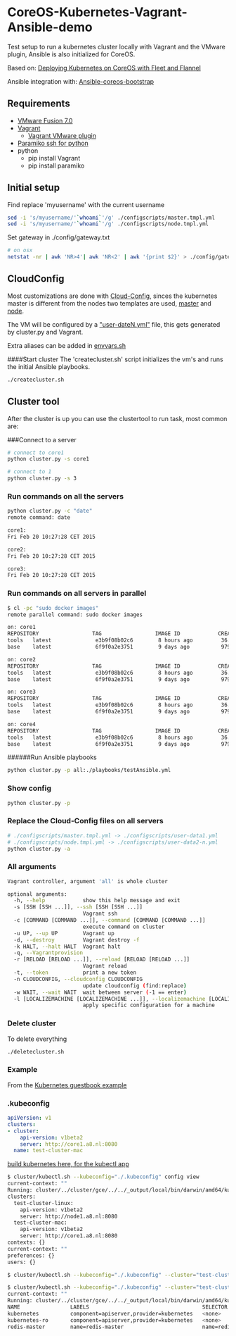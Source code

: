 # CoreOS-Kubernetes-Vagrant-Ansible-demo

Test setup to run a kubernetes cluster locally with Vagrant and the VMware plugin, Ansible is also initialized for CoreOS.

Based on:
[Deploying Kubernetes on CoreOS with Fleet and Flannel](https://github.com/kelseyhightower/kubernetes-fleet-tutorial)

Ansible integration with:
[Ansible-coreos-bootstrap](https://github.com/defunctzombie/ansible-coreos-bootstrap)


## Requirements
* [VMware Fusion 7.0](http://www.vmware.com/products/fusion/fusion-evaluation)
* [Vagrant](https://www.Vagrantup.com)
    * [Vagrant VMware plugin](http://www.vagrantup.com/VMware)
* [Paramiko ssh for python](http://docs.paramiko.org/en/1.15/)
* python
    * pip install Vagrant
    * pip install paramiko

## Initial setup
Find replace 'myusername' with the current username
```bash
sed -i 's/myusername/'`whoami`'/g' ./configscripts/master.tmpl.yml
sed -i 's/myusername/'`whoami`'/g' ./configscripts/node.tmpl.yml
```
Set gateway in ./config/gateway.txt
```bash
# on osx
netstat -nr | awk 'NR>4'| awk 'NR<2' | awk '{print $2}' > ./config/gateway.txt
```


## CloudConfig
Most customizations are done with [Cloud-Config](https://coreos.com/docs/cluster-management/setup/cloudinit-cloud-config/), sinces the kubernetes master is different from the nodes two templates are used, [master](./configscripts/master.tmpl.yml) and [node](./configscripts/node.tmpl.yml).

The VM will be configured by a ["user-dateN.yml"](./configscripts/user-data1.yml) file, this gets generated by cluster.py and Vagrant.

Extra aliases can be added in [envvars.sh](./config/envvars.sh)

####Start cluster
The 'createcluster.sh' script initializes the vm's and runs the initial Ansible playbooks.

```bash
./createcluster.sh
```

## Cluster tool
After the cluster is up you can use the clustertool to run task, most common are:

###Connect to a server
```bash
# connect to core1
python cluster.py -s core1

# connect to 1
python cluster.py -s 3
```

### Run commands on all the servers
```bash
python cluster.py -c "date"
remote command: date

core1:
Fri Feb 20 10:27:28 CET 2015

core2:
Fri Feb 20 10:27:28 CET 2015

core3:
Fri Feb 20 10:27:28 CET 2015
```

### Run commands on all servers in parallel
```bash
$ cl -pc "sudo docker images"
remote parallel command: sudo docker images

on: core1
REPOSITORY                 TAG                 IMAGE ID            CREATED             VIRTUAL SIZE
tools   latest              e3b9f08b02c6        8 hours ago         36.72 MB
base    latest              6f9f0a2e3751        9 days ago          979.8 MB

on: core2
REPOSITORY                 TAG                 IMAGE ID            CREATED             VIRTUAL SIZE
tools   latest              e3b9f08b02c6        8 hours ago         36.72 MB
base    latest              6f9f0a2e3751        9 days ago          979.8 MB

on: core3
REPOSITORY                 TAG                 IMAGE ID            CREATED             VIRTUAL SIZE
tools   latest              e3b9f08b02c6        8 hours ago         36.72 MB
base    latest              6f9f0a2e3751        9 days ago          979.8 MB

on: core4
REPOSITORY                 TAG                 IMAGE ID            CREATED             VIRTUAL SIZE
tools   latest              e3b9f08b02c6        8 hours ago         36.72 MB
base    latest              6f9f0a2e3751        9 days ago          979.8 MB
````

######Run Ansible playbooks
```bash
python cluster.py -p all:./playbooks/testAnsible.yml
```

### Show config
```bash
python cluster.py -p
```

### Replace the Cloud-Config files on all servers
```bash
# ./configscripts/master.tmpl.yml -> ./configscripts/user-data1.yml
# ./configscripts/node.tmpl.yml -> ./configscripts/user-data2-n.yml
python cluster.py -a
```

### All arguments
```bash
Vagrant controller, argument 'all' is whole cluster

optional arguments:
  -h, --help            show this help message and exit
  -s [SSH [SSH ...]], --ssh [SSH [SSH ...]]
                        Vagrant ssh
  -c [COMMAND [COMMAND ...]], --command [COMMAND [COMMAND ...]]
                        execute command on cluster
  -u UP, --up UP        Vagrant up
  -d, --destroy         Vagrant destroy -f
  -k HALT, --halt HALT  Vagrant halt
  -q, --Vagrantprovision
  -r [RELOAD [RELOAD ...]], --reload [RELOAD [RELOAD ...]]
                        Vagrant reload
  -t, --token           print a new token
  -n CLOUDCONFIG, --cloudconfig CLOUDCONFIG
                        update cloudconfig (find:replace)
  -w WAIT, --wait WAIT  wait between server (-1 == enter)
  -l [LOCALIZEMACHINE [LOCALIZEMACHINE ...]], --localizemachine [LOCALIZEMACHINE [LOCALIZEMACHINE ...]]
                        apply specific configuration for a machine
```

### Delete cluster
To delete everything

```bash
./deletecluster.sh
```

### Example
From the [Kubernetes guestbook example](https://github.com/GoogleCloudPlatform/kubernetes/tree/master/examples/guestbook)

### .kubeconfig
```yaml
apiVersion: v1
clusters:
- cluster:
    api-version: v1beta2
    server: http://core1.a8.nl:8080
  name: test-cluster-mac
```

[build kubernetes here, for the kubectl app](https://github.com/GoogleCloudPlatform/kubernetes/tree/master/build)

```bash
$ cluster/kubectl.sh --kubeconfig="./.kubeconfig" config view
current-context: ""
Running: cluster/../cluster/gce/../../_output/local/bin/darwin/amd64/kubectl --kubeconfig=./.kubeconfig config view
clusters:
  test-cluster-linux:
    api-version: v1beta2
    server: http://node1.a8.nl:8080
  test-cluster-mac:
    api-version: v1beta2
    server: http://core1.a8.nl:8080
contexts: {}
current-context: ""
preferences: {}
users: {}
```
```bash
$ cluster/kubectl.sh --kubeconfig="./.kubeconfig" --cluster="test-cluster-mac" create -f ./guestbook/redis-master-service.yaml 
```
```bash
$ cluster/kubectl.sh --kubeconfig="./.kubeconfig" --cluster="test-cluster-mac" get services
current-context: ""
Running: cluster/../cluster/gce/../../_output/local/bin/darwin/amd64/kubectl --kubeconfig=./.kubeconfig --cluster=test-cluster-mac get services
NAME                LABELS                                    SELECTOR            IP                  PORT
kubernetes          component=apiserver,provider=kubernetes   <none>              10.100.0.2          443
kubernetes-ro       component=apiserver,provider=kubernetes   <none>              10.100.0.1          80
redis-master        name=redis-master                         name=redis-master   10.100.90.132       6379
```
